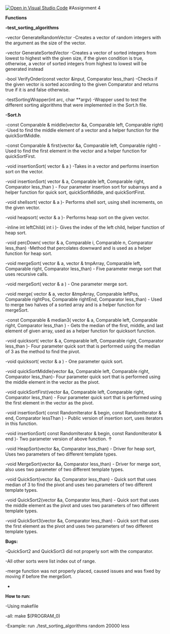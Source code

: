 [![Open in Visual Studio Code](https://classroom.github.com/assets/open-in-vscode-c66648af7eb3fe8bc4f294546bfd86ef473780cde1dea487d3c4ff354943c9ae.svg)](https://classroom.github.com/online_ide?assignment_repo_id=9312360&assignment_repo_type=AssignmentRepo)
#Assignment 4

**Functions**

**-test_sorting_algorithms**

-vector<int> GenerateRandomVector -Creates a vector of random integers with the argument as the size of the vector.

-vector<int> GenerateSortedVector -Creates a vector of sorted integers from lowest to highest with the given size, if the given condition is true, otherwise, a vector of sorted integers from highest to lowest will be generated instead

-bool VerifyOrder(const vector<Comparable> &input, Comparator less_than) -Checks if the given vector is sorted according to the given Comparator and returns true if it is and false otherwise.

-testSortingWrapper(int arc, char **argv) -Wrapper used to test the different sorting algorithms that were implemented in the Sort.h file.

**-Sort.h**

-const Comparable & middle(vector<Comparable> &a, Comparable left, Comparable right) -Used to find the middle element of a vector and a helper function for the quickSortMiddle.

-const Comparable & first(vector<Comparable> &a, Comparable left, Comparable right) -Used to find the first element in the vector and a helper function for quickSortFirst.

-void insertionSort( vector<Comparable> & a ) -Takes in a vector and performs insertion sort on the vector.

-void insertionSort( vector<Comparable> & a, Comparable left, Comparable right, Comparator less_than ) - Four parameter insertion sort for subarrays and a helper function for quick sort, quickSortMiddle, and quickSortFirst.

-void shellsort( vector<Comparable> & a )- Performs shell sort, using shell increments, on the given vector.

-void heapsort( vector<Comparable> & a )- Performs heap sort on the given vector.

-inline int leftChild( int i )- Gives the index of the left child, helper function of heap sort.

-void percDown( vector<Comparable> & a, Comparable i, Comparable n, Comparator less_than) -Method that percolates downward and is used as a helper function for heap sort.

-void mergeSort( vector<Comparable> & a, vector<Comparable> & tmpArray, Comparable left, Comparable right, Comparator less_than) - Five parameter merge sort that uses recursive calls.

-void mergeSort( vector<Comparable> & a ) - One parameter merge sort.

-void merge( vector<Comparable> & a, vector<Comparable> &tmpArray, Comparable leftPos, Comparable rightPos, Comparable rightEnd, Comparator less_than) - Used to merge two halves of a sorted array and is a helper function for mergeSort.

-const Comparable & median3( vector<Comparable> & a, Comparable left, Comparable right, Comparator less_than ) - Gets the median of the first, middle, and last element of given array, used as a helper function for quicksort function.

-void quicksort( vector<Comparable> & a, Comparable left, Comparable right, Comparator less_than )- Four parameter quick sort that is performed using the median of 3 as the method to find the pivot.

-void quicksort( vector<Comparable> & a ) - One parameter quick sort.

-void quickSortMiddle(vector<Comparable> &a, Comparable left, Comparable right, Comparator less_than)- Four parameter quick sort that is performed using the middle element in the vector as the pivot.

-void quickSortFirst(vector<Comparable> &a, Comparable left, Comparable right, Comparator less_than) - Four parameter quick sort that is performed using the first element in the vector as the pivot.

-void insertionSort( const RandomIterator & begin, const RandomIterator & end, Comparator lessThan ) - Public version of insertion sort, uses iterators in this function.

-void insertionSort( const RandomIterator & begin, const RandomIterator & end )- Two parameter version of above function. ↑

-void HeapSort(vector<Comparable> &a, Comparator less_than) - Driver for heap sort, Uses two parameters of two different template types.

-void MergeSort(vector<Comparable> &a, Comparator less_than) - Driver for merge sort, also uses two parameter of two different template types.

-void QuickSort(vector<Comparable> &a, Comparator less_than) - Quick sort that uses median of 3 to find the pivot and uses two parameters of two different template types.

-void QuickSort2(vector<Comparable> &a, Comparator less_than) - Quick sort that uses the middle element as the pivot and uses two parameters of two different template types.

-void QuickSort3(vector<Comparable> &a, Comparator less_than) - Quick sort that uses the first element as the pivot and uses two parameters of two different template types. 

**Bugs:**

-QuickSort2 and QuickSort3 did not properly sort with the comparator.

-All other sorts were list index out of range.

-merge function was not properly placed, caused issues and was fixed by moving if before the mergeSort.

-

**How to run:**

-Using makefile

-all: make $(PROGRAM_0)

-Example: run ./test_sorting_algorithms random 20000 less


